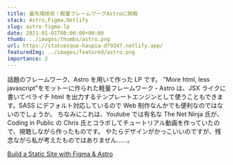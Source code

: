 ```yaml
---
title: 最先端技術！軽量フレームワークAstroに挑戦
stack: Astro,Figma,Netlify
slug: astro-figma-lp
date: 2021-01-01T00:00:00+00:00
thumb: ../images/thumbs/astro.png
url: https://statuesque-haupia-d79347.netlify.app/
featuredImg: ../images/featured/astro.png
importance: 2
---
```


話題のフレームワーク、Astro を用いて作った LP です。
"More html, less javascript"をモットーに作られた軽量フレームワーク・Astro は、JSX ライクに書いてペライチ html を出力するテンプレートエンジンとして使うこともできます。SASS にデフォルト対応しているので Web 制作なんかでも便利なのではないのでしょうか。
ちなみにこれは、Youtube では有名な The Net Ninja 氏が、Coding in Public の Chris 氏とコラボしてチュートリアル動画を作っていたので、視聴しながら作ったものです。 やたらデザインがかっこいいのですが、残念ながら私が考えたものではありません……。

[Build a Static Site with Figma & Astro](https://www.youtube.com/watch?v=jyjScZWgzIg&list=PL4cUxeGkcC9hZm9NYpd4G-jhoeEk0ls--)
